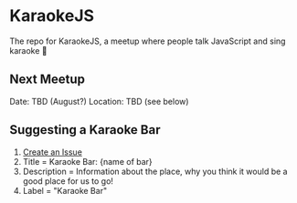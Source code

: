 # KaraokeJS
The repo for KaraokeJS, a meetup where people talk JavaScript and sing karaoke 🎤


## Next Meetup

Date: TBD (August?)
Location: TBD (see below)

## Suggesting a Karaoke Bar

1. [Create an Issue](https://github.com/cascadiajs/karaokejs/issues/new)
2. Title = Karaoke Bar: {name of bar}
3. Description = Information about the place, why you think it would be a good place for us to go!
4. Label = "Karaoke Bar"

